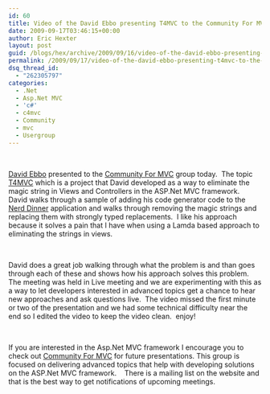 ```yaml
---
id: 60
title: Video of the David Ebbo presenting T4MVC to the Community For MVC virtual user group
date: 2009-09-17T03:46:15+00:00
author: Eric Hexter
layout: post
guid: /blogs/hex/archive/2009/09/16/video-of-the-david-ebbo-presenting-t4mvc-to-the-community-for-mvc-virtual-user-group.aspx
permalink: /2009/09/17/video-of-the-david-ebbo-presenting-t4mvc-to-the-community-for-mvc-virtual-user-group/
dsq_thread_id:
  - "262305797"
categories:
  - .Net
  - Asp.Net MVC
  - 'c#'
  - c4mvc
  - Community
  - mvc
  - Usergroup
---
```

&#160;

[David Ebbo](http://blogs.msdn.com/davidebb/) presented to the [Community For MVC](http://communityformvc.net) group today.&#160; The topic [T4MVC](http://blogs.msdn.com/davidebb/archive/tags/T4MVC/default.aspx) which is a project that David developed as a way to eliminate the magic string in Views and Controllers in the ASP.Net MVC framework.&#160; David walks through a sample of adding his code generator code to the [Nerd Dinner](http://nerddinner.com/) application and walks through removing the magic strings and replacing them with strongly typed replacements.&#160; I like his approach because it solves a pain that I have when using a Lamda based approach to eliminating the strings in views.

&#160;

David does a great job walking through what the problem is and than goes through each of these and shows how his approach solves this problem. The meeting was held in Live meeting and we are experimenting with this as a way to let developers interested in advanced topics get a chance to hear new approaches and ask questions live.&#160; The video missed the first minute or two of the presentation and we had some technical difficulty near the end so I edited the video to keep the video clean.&#160; enjoy! 

&#160;

If you are interested in the Asp.Net MVC framework I encourage you to check out [Community For MVC](http://CommunityForMVC.Net) for future presentations. This group is focused on delivering advanced topics that help with developing solutions on the ASP.Net MVC framework.&#160;&#160;&#160; There is a mailing list on the website and that is the best way to get notifications of upcoming meetings.